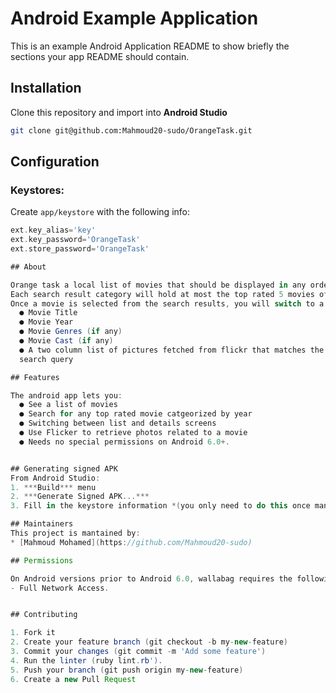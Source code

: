 # Android Example Application

This is an example Android Application README to show briefly the sections your app README should contain.

## Installation
Clone this repository and import into **Android Studio**
```bash
git clone git@github.com:Mahmoud20-sudo/OrangeTask.git
```

## Configuration
### Keystores:
Create `app/keystore` with the following info:
```gradle
ext.key_alias='key'
ext.key_password='OrangeTask'
ext.store_password='OrangeTask'

## About

Orange task a local list of movies that should be displayed in any order. The list is searchable and the search results will be categorized by Year.
Each search result category will hold at most the top rated 5 movies of this category (year).
Once a movie is selected from the search results, you will switch to a detailed view to unveil the following:
  ● Movie Title
  ● Movie Year
  ● Movie Genres (if any)
  ● Movie Cast (if any)
  ● A two column list of pictures fetched from flickr that matches the movie title as the
  search query

## Features

The android app lets you:
  ● See a list of movies 
  ● Search for any top rated movie catgeorized by year
  ● Switching between list and details screens
  ● Use Flicker to retrieve photos related to a movie 
  ● Needs no special permissions on Android 6.0+.


## Generating signed APK
From Android Studio:
1. ***Build*** menu
2. ***Generate Signed APK...***
3. Fill in the keystore information *(you only need to do this once manually and then let Android Studio remember it)*

## Maintainers
This project is mantained by:
* [Mahmoud Mohamed](https://github.com/Mahmoud20-sudo)

## Permissions

On Android versions prior to Android 6.0, wallabag requires the following permissions:
- Full Network Access.


## Contributing

1. Fork it
2. Create your feature branch (git checkout -b my-new-feature)
3. Commit your changes (git commit -m 'Add some feature')
4. Run the linter (ruby lint.rb').
5. Push your branch (git push origin my-new-feature)
6. Create a new Pull Request
